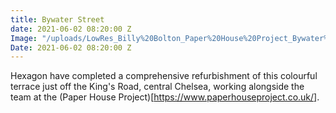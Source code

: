 ```yaml
---
title: Bywater Street
date: 2021-06-02 08:20:00 Z
Image: "/uploads/LowRes_Billy%20Bolton_Paper%20House%20Project_Bywater%20St_045-HDR-Edit.jpg"
Date: 2021-06-02 08:20:00 Z
---
```


Hexagon have completed a comprehensive refurbishment of this colourful terrace just off the King's Road, central Chelsea, working alongside the team at the (Paper House Project)[https://www.paperhouseproject.co.uk/].
